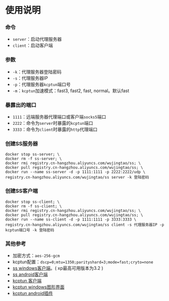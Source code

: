 # 使用说明

### 命令
* `server`：启动代理服务器
* `client`：启动客户端

### 参数
* `-k`：代理服务器登陆密码
* `-s`：代理服务器IP
* `-p`：代理服务器`kcptun`端口号
* `-m`：`kcptun`加速模式：fast3, fast2, fast, normal。默认fast

### 暴露出的端口
* `1111`：远端服务器代理端口或客户端`socks5`端口
* `2222`：命令为`server`时暴露的`kcptun`端口
* `3333`：命令为`client`时暴露的`http`代理端口

### 创建SS服务器
```
docker stop ss-server; \
docker rm -f ss-server; \
docker rmi registry.cn-hangzhou.aliyuncs.com/wujingtao/ss; \
docker pull registry.cn-hangzhou.aliyuncs.com/wujingtao/ss; \
docker run --name ss-server -d -p 1111:1111 -p 2222:2222/udp \
registry.cn-hangzhou.aliyuncs.com/wujingtao/ss server -k 登陆密码
```

### 创建SS客户端
```
docker stop ss-client; \
docker rm -f ss-client; \
docker rmi registry.cn-hangzhou.aliyuncs.com/wujingtao/ss; \
docker pull registry.cn-hangzhou.aliyuncs.com/wujingtao/ss; \
docker run --name ss-client -d -p 1111:1111 -p 3333:3333 \
registry.cn-hangzhou.aliyuncs.com/wujingtao/ss client -s 代理服务器IP -p kcptun端口号 -k 登陆密码
```

### 其他参考
* 加密方式：`aes-256-gcm`
* kcptun配置：`dscp=0;mtu=1350;parityshard=3;mode=fast;cryto=none`
* [ss windows客户端](https://github.com/shadowsocks/shadowsocks-windows)。( xp最高可用版本为3.2 )
* [ss android客户端](https://github.com/shadowsocks/shadowsocks-android)
* [kcptun 客户端](https://github.com/xtaci/kcptun)
* [kcptun windows图形界面](https://github.com/dfdragon/kcptun_gclient)
* [kcptun android插件](https://github.com/shadowsocks/kcptun-android)